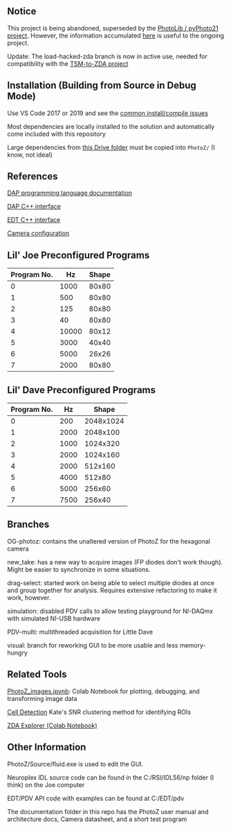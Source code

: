 ## Notice
This project is being abandoned, superseded by the [PhotoLib / pyPhoto21 project](https://github.com/john-judge/PhotoLib).
However, the information accumulated [here](https://github.com/john-judge/PhotoZ_upgrades/issues?q=is%3Aissue) is useful to the ongoing project.

Update: The load-hacked-zda branch is now in active use, needed for compatibility with the [TSM-to-ZDA project](https://github.com/john-judge/TSM-to-ZDA)

## Installation (Building from Source in Debug Mode)
Use VS Code 2017 or 2019 and see the [common install/compile issues](https://github.com/john-judge/PhotoZ_upgrades/issues/14)

Most dependencies are locally installed to the solution and automatically come included with this repository

Large dependencies from [this Drive folder](https://drive.google.com/drive/folders/1sUNvC4TwXBPeE7je68-wm7P-gSD8vRd3?usp=sharing) must be copied into `PhotoZ/` (I know, not ideal)


## References

[DAP programming language documentation](http://www.mstarlabs.com/docs/manuals/DAPL3000.PDF)

[DAP C++ interface](http://www.mstarlabs.com/docs/manuals/DAPIO32.PDF)

[EDT C++ interface](https://edt.com/api/group__dv.html)

[Camera configuration](https://edt.com/downloads/ad_config_guide/)

## Lil' Joe Preconfigured Programs

Program No. | Hz | Shape
--- | --- | ---
0 | 1000 | 80x80
1 | 500 | 80x80
2 | 125 | 80x80
3 | 40 | 80x80
4 | 10000 | 80x12
5 | 3000 | 40x40
6 | 5000 | 26x26
7 | 2000 | 80x80

## Lil' Dave Preconfigured Programs

Program No. | Hz | Shape
--- | --- | ---
0 | 200 | 2048x1024
1 | 2000 | 2048x100
2 | 1000 | 1024x320
3 | 2000 | 1024x160
4 | 2000 | 512x160
5 | 4000 | 512x80
6 | 5000 | 256x60
7 | 7500 | 256x40

## Branches

OG-photoz: contains the unaltered version of PhotoZ for the hexagonal camera

new_take: has a new way to acquire images (FP diodes don't work though). Might be easier to synchronize in some situations.

drag-select: started work on being able to select multiple diodes at once and group together for analysis. Requires extensive refactoring to make it work, however.

simulation: disabled PDV calls to allow testing playground for NI-DAQmx with simulated NI-USB hardware

PDV-multi: multithreaded acquisition for Little Dave

visual: branch for reworking GUI to be more usable and less memory-hungry

## Related Tools

[PhotoZ_images.ipynb](https://colab.research.google.com/drive/1rVvRQeR6k0fvj9AQME0fRrZxCG_BQWxN#scrollTo=IYLcCMMeZp1z): Colab Notebook for plotting, debugging, and transforming image data

[Cell Detection](https://github.com/ksscheuer/ROI_Identification) Kate's SNR clustering method for identifying ROIs

[ZDA Explorer (Colab Notebook)](https://colab.research.google.com/drive/1DnxhbqRXvHm9yDWLLEMy0WumbNUCM3US?usp=sharing)

## Other Information

PhotoZ/Source/fluid.exe is used to edit the GUI.

Neuroplex IDL source code can be found in the C:/RSI/IDL56/np folder (I think) on the Joe computer

EDT/PDV API code with examples can be found at C:/EDT/pdv

The documentation folder in this repo has the PhotoZ user manual and architecture docs, Camera datasheet, and a short test program






